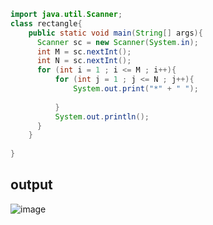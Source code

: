 
```java
import java.util.Scanner;
class rectangle{
    public static void main(String[] args){
      Scanner sc = new Scanner(System.in);
      int M = sc.nextInt();
      int N = sc.nextInt();
      for (int i = 1 ; i <= M ; i++){
          for (int j = 1 ; j <= N ; j++){
              System.out.print("*" + " ");
              
          }
          System.out.println();
      }
    }
    
}
```
## output
![image](https://github.com/Mogana004/code.Java/assets/92911280/f8a30b54-4bbf-425a-913a-ba94873fa405)
